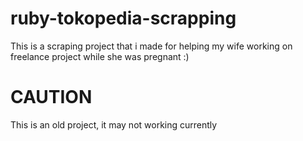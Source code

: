 # ruby-tokopedia-scrapping
This is a scraping project that i made for helping my wife working on freelance project while she was pregnant :)

# CAUTION
This is an old project, it may not working currently
